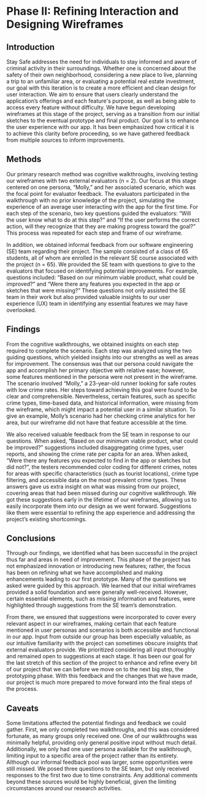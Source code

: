 # Phase II: Refining Interaction and Designing Wireframes


## Introduction

Stay Safe addresses the need for individuals to stay informed and aware of criminal activity in their surroundings. Whether one is concerned about the safety of their own neighborhood, considering a new place to live, planning a trip to an unfamiliar area, or evaluating a potential real estate investment, our goal with this iteration is to create a more efficient and clean design for user interaction. We aim to ensure that users clearly understand the application’s offerings and each feature's purpose, as well as being able to access every feature without difficulty. We have begun developing wireframes at this stage of the project, serving as a transition from our initial sketches to the eventual prototype and final product. Our goal is to enhance the user experience with our app. It has been emphasized how critical it is to achieve this clarity before proceeding, so we have gathered feedback from multiple sources to inform improvements.

## Methods

Our primary research method was cognitive walkthroughs, involving testing our wireframes with two external evaluators (n = 2). Our focus at this stage centered on one persona, “Molly,” and her associated scenario, which was the focal point for evaluator feedback. The evaluators participated in the walkthrough with no prior knowledge of the project, simulating the experience of an average user interacting with the app for the first time. For each step of the scenario, two key questions guided the evaluators: “Will the user know what to do at this step?” and “If the user performs the correct action, will they recognize that they are making progress toward the goal?” This process was repeated for each step and frame of our wireframe.

In addition, we obtained informal feedback from our software engineering (SE) team regarding their project. The sample consisted of a class of 65 students, all of whom are enrolled in the relevant SE course associated with the project (n = 65). We provided the SE team with questions to give to the evaluators that focused on identifying potential improvements. For example, questions included: “Based on our minimum viable product, what could be improved?” and “Were there any features you expected in the app or sketches that were missing?” These questions not only assisted the SE team in their work but also provided valuable insights to our user experience (UX) team in identifying any essential features we may have overlooked.

## Findings

From the cognitive walkthroughs, we obtained insights on each step required to complete the scenario. Each step was analyzed using the two guiding questions, which yielded insights into our strengths as well as areas for improvement. The consensus was that our persona could navigate the app and accomplish her primary objective with relative ease; however, some features mentioned in the persona were not present in the wireframe. The scenario involved “Molly,” a 23-year-old runner looking for safe routes with low crime rates. Her steps toward achieving this goal were found to be clear and comprehensible. Nevertheless, certain features, such as specific crime types, time-based data, and historical information, were missing from the wireframe, which might impact a potential user in a similar situation. To give an example, Molly’s scenario had her checking crime analytics for her area, but our wireframe did not have that feature accessible at the time.

We also received valuable feedback from the SE team in response to our questions. When asked, “Based on our minimum viable product, what could be improved?” suggestions included disaggregating crime types, user reports, and showing the crime rate per capita for an area. When asked, “Were there any features you expected to find in the app or sketches but did not?”, the testers recommended color coding for different crimes, notes for areas with specific characteristics (such as tourist locations), crime type filtering, and accessible data on the most prevalent crime types. These answers gave us extra insight on what was missing from our project, covering areas that had been missed during our cognitive walkthrough. We got these suggestions early in the lifetime of our wireframes, allowing us to easily incorporate them into our design as we went forward. Suggestions like them were essential to refining the app experience and addressing the project’s existing shortcomings.

## Conclusions

Through our findings, we identified what has been successful in the project thus far and areas in need of improvement. This phase of the project has not emphasized innovation or introducing new features; rather, the focus has been on refining what we have accomplished and making enhancements leading to our first prototype. Many of the questions we asked were guided by this approach. We learned that our initial wireframes provided a solid foundation and were generally well-received. However, certain essential elements, such as missing information and features, were highlighted through suggestions from the SE team’s demonstration. 

From there, we ensured that suggestions were incorporated to cover every relevant aspect in our wireframes, making certain that each feature mentioned in user personas and scenarios is both accessible and functional in our app. Input from outside our group has been especially valuable, as our intuitive familiarity with the project can sometimes obscure insights that external evaluators provide. We prioritized considering all input thoroughly and remained open to suggestions at each stage. It has been our goal for the last stretch of this section of the project to enhance and refine every bit of our project that we can before we move on to the next big step, the prototyping phase. With this feedback and the changes that we have made, our project is much more prepared to move forward into the final steps of the process.

## Caveats

Some limitations affected the potential findings and feedback we could gather. First, we only completed two walkthroughs, and this was considered fortunate, as many groups only received one. One of our walkthroughs was minimally helpful, providing only general positive input without much detail. Additionally, we only had one user persona available for the walkthrough, limiting input to a specific area of the project rather than its entirety. Although our informal feedback pool was larger, some opportunities were still missed. We posed three questions to the SE team, but only received responses to the first two due to time constraints. Any additional comments beyond these sources would be highly beneficial, given the limiting circumstances around our research activities.


